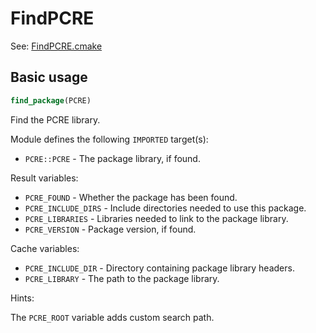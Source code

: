 # FindPCRE

See: [FindPCRE.cmake](https://github.com/petk/php-build-system/blob/master/cmake/cmake/modules/FindPCRE.cmake)

## Basic usage

```cmake
find_package(PCRE)
```

Find the PCRE library.

Module defines the following `IMPORTED` target(s):

* `PCRE::PCRE` - The package library, if found.

Result variables:

* `PCRE_FOUND` - Whether the package has been found.
* `PCRE_INCLUDE_DIRS` - Include directories needed to use this package.
* `PCRE_LIBRARIES` - Libraries needed to link to the package library.
* `PCRE_VERSION` - Package version, if found.

Cache variables:

* `PCRE_INCLUDE_DIR` - Directory containing package library headers.
* `PCRE_LIBRARY` - The path to the package library.

Hints:

The `PCRE_ROOT` variable adds custom search path.
